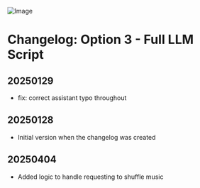 ![Image](https://github.com/music-assistant/voice-support/blob/main/assets/music-assistant.png?raw=true)

# Changelog: Option 3 - Full LLM Script

## 20250129

* fix: correct assistant typo throughout

## 20250128

* Initial version when the changelog was created

## 20250404

* Added logic to handle requesting to shuffle music
